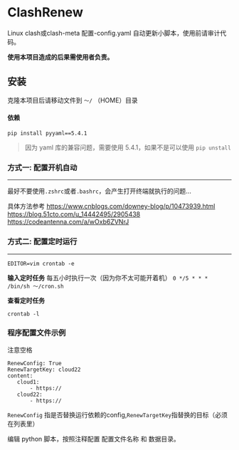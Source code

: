 # ClashRenew

Linux clash或clash-meta 配置-config.yaml 自动更新小脚本，使用前请审计代码。


**使用本项目造成的后果需使用者负责。**


## 安装

克隆本项目后请移动文件到 ```～/``` （HOME）目录

#### 依赖

```pip install pyyaml==5.4.1```

>因为 yaml 库的兼容问题，需要使用 5.4.1，如果不是可以使用 ```pip unstall```



### 方式一: 配置开机自动

-------

最好不要使用```.zshrc```或者```.bashrc```，会产生打开终端就执行的问题...

具体方法参考
https://www.cnblogs.com/downey-blog/p/10473939.html
https://blog.51cto.com/u_14442495/2905438
https://codeantenna.com/a/wOxb6ZVNrJ


### 方式二: 配置定时运行

------

```
EDITOR=vim crontab -e
```

**输入定时任务**
每五小时执行一次（因为你不太可能开着机）
 ```0 */5 * * *  /bin/sh ～/cron.sh```

**查看定时任务**
```
crontab -l
```



### 程序配置文件示例

注意空格
```
RenewConfig: True
RenewTargetKey: cloud22
content:
   cloud1:
       - https://
   cloud22:
       - https://

```

```RenewConfig``` 指是否替换运行依赖的config,```RenewTargetKey```指替换的目标（必须在列表里）




编辑 python 脚本，按照注释配置 配置文件名称 和 数据目录。
